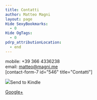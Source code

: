 ```yaml
---
title: Contatti
author: Matteo Magni
layout: page
Hide SexyBookmarks:
  - 0
Hide OgTags:
  - 0
pdrp_attributionLocation:
  - end
---
```

mobile: +39 366 4336238  
email: <matteo@magni.me>  
[contact-form-7 id="546" title="Contatti"] 

<div class='kindleWidget kindleLight' >
  <img src="http://magni.me/wp-content/plugins/send-to-kindle/media/white-15.png" /><span>Send to Kindle</span>
</div>

<a rel="author" href="https://plus.google.com/111433366670841346629?rel=author"  >Google+</a>